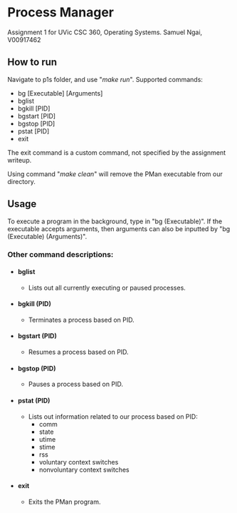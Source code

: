 # Process Manager

Assignment 1 for UVic CSC 360, Operating Systems.
Samuel Ngai, V00917462

## How to run
Navigate to p1s folder, and use "*make run*". 
Supported commands: 
* bg [Executable] [Arguments]
* bglist 
* bgkill [PID]
* bgstart [PID]
* bgstop [PID]
* pstat [PID]
* exit

The exit command is a custom command, not specified by the assignment writeup.

Using command "*make clean*" will remove the PMan executable from our directory.

## Usage
To execute a program in the background, type in "bg (Executable)". If the executable accepts  arguments, then arguments can also be inputted by "bg (Executable) (Arguments)".

### Other command descriptions:

* #### bglist 
  * Lists out all currently executing or paused processes.
* #### bgkill (PID)
  * Terminates a process based on PID. 
* #### bgstart (PID)
  * Resumes a process based on PID.  
* #### bgstop (PID)
  * Pauses a process based on PID.
* #### pstat (PID)
  * Lists out information related to our process based on PID:
    * comm
    * state
    * utime
    * stime
    * rss
    * voluntary context switches
    * nonvoluntary context switches
* #### exit
  * Exits the PMan program.
